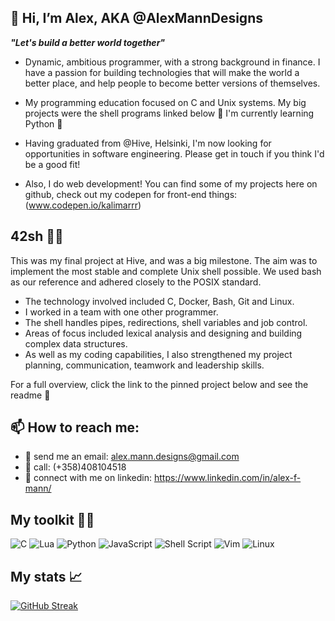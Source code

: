 ## 👋 Hi, I’m Alex, AKA @AlexMannDesigns

***"Let's build a better world together"***

- Dynamic, ambitious programmer, with a strong background in finance. I have a passion for building technologies that will make the world a better place, and help people to become better versions of themselves.

- My programming education focused on C and Unix systems. My big projects were the shell programs linked below 👀 I'm currently learning Python 🐍

- Having graduated from @Hive, Helsinki, I'm now looking for opportunities in software engineering. Please get in touch if you think I'd be a good fit!

- Also, I do web development! You can find some of my projects here on github, check out my codepen for front-end things: (www.codepen.io/kalimarrr)

## 42sh 👨‍💻

This was my final project at Hive, and was a big milestone. The aim was to implement the most stable and complete Unix shell possible. We used bash as our reference and adhered closely to the POSIX standard.

- The technology involved included C, Docker, Bash, Git and Linux.
- I worked in a team with one other programmer.
- The shell handles pipes, redirections, shell variables and job control.
- Areas of focus included lexical analysis and designing and building complex data structures.
- As well as my coding capabilities, I also strengthened my project planning, communication, teamwork and leadership skills.

For a full overview, click the link to the pinned project below and see the readme 📖

## 📫 How to reach me:

- 📧  send me an email: alex.mann.designs@gmail.com 
- 📱   call: (+358)408104518
- 🤝  connect with me on linkedin: https://www.linkedin.com/in/alex-f-mann/

## My toolkit 🧰🔧
![C](https://img.shields.io/badge/c-%2300599C.svg?style=for-the-badge&logo=c&logoColor=white)
![Lua](https://img.shields.io/badge/lua-%232C2D72.svg?style=for-the-badge&logo=lua&logoColor=white)
![Python](https://img.shields.io/badge/python-3670A0?style=for-the-badge&logo=python&logoColor=ffdd54)
![JavaScript](https://img.shields.io/badge/javascript-%23323330.svg?style=for-the-badge&logo=javascript&logoColor=%23F7DF1E)
![Shell Script](https://img.shields.io/badge/shell_script-%23121011.svg?style=for-the-badge&logo=gnu-bash&logoColor=white)
![Vim](https://img.shields.io/badge/VIM-%2311AB00.svg?style=for-the-badge&logo=vim&logoColor=white)
![Linux](https://img.shields.io/badge/Linux-FCC624?style=for-the-badge&logo=linux&logoColor=black)

## My stats 📈
[![GitHub Streak](http://github-readme-streak-stats.herokuapp.com?user=AlexMannDesigns&theme=github-dark-blue&date_format=j%20M%5B%20Y%5D)](https://git.io/streak-stats)

<!---
AlexMannDesigns/AlexMannDesigns is a ✨ special ✨ repository because its `README.md` (this file) appears on your GitHub profile.
You can click the Preview link to take a look at your changes.
--->
